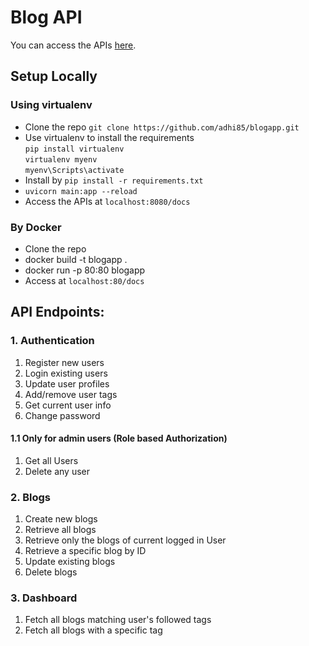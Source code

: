 # Blog API

You can access the APIs [here](https://blogapp-0mno.onrender.com/docs).

## Setup Locally
### Using virtualenv
- Clone the repo `git clone https://github.com/adhi85/blogapp.git`
- Use virtualenv to install the requirements  
        ``pip install virtualenv``   
       ``virtualenv myenv ``  
       ``myenv\Scripts\activate``
- Install by ``pip install -r requirements.txt``
- `uvicorn main:app --reload`
- Access the APIs at `localhost:8080/docs`

### By Docker
- Clone the repo
- docker build -t blogapp .
- docker run -p 80:80 blogapp
- Access at `localhost:80/docs`

## API Endpoints:
### 1. Authentication
1. Register new users
2. Login existing users
3. Update user profiles
4. Add/remove user tags
5. Get current user info
6. Change password
#### 1.1 Only for admin users (Role based Authorization)
1. Get all Users
2. Delete any user

### 2. Blogs
1. Create new blogs
2. Retrieve all blogs
3. Retrieve only the blogs of current logged in User
4. Retrieve a specific blog by ID
5. Update existing blogs
6. Delete blogs

### 3. Dashboard
1. Fetch all blogs matching user's followed tags
2. Fetch all blogs with a specific tag


